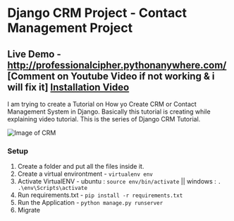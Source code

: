 # Django CRM Project - Contact Management Project 

## Live Demo - http://professionalcipher.pythonanywhere.com/ [Comment on Youtube Video if not working & i will fix it] [Installation Video](https://youtu.be/A6mTN6G-adM)

I am trying to create a Tutorial on How yo Create CRM or Contact Management System in Django. Basically this tutorial is creating while explaining video tutorial. This is the series of Django CRM Tutorial.

![Image of CRM](https://studygyaan.com/wp-content/uploads/2020/02/Django-CRM-Website.jpg)

### Setup
1. Create a folder and put all the files inside it.
2. Create a virtual environtment - `virtualenv env`
3. Activate VirtualENV - ubuntu : `source env/bin/activate` || windows : `. .\env\Scripts\activate`
4. Run requirements.txt - `pip install -r requirements.txt`
5. Run the Application - `python manage.py runserver`
6. Migrate

